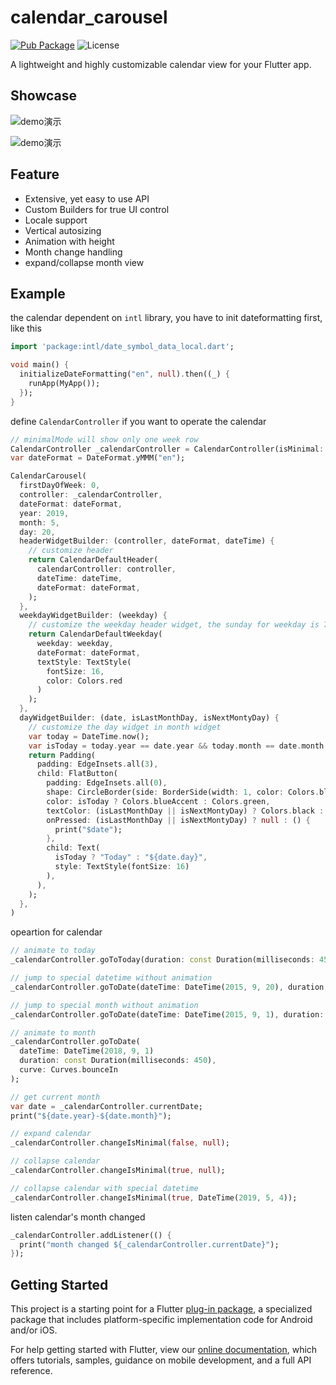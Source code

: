 # calendar_carousel

[![Pub Package](https://img.shields.io/pub/v/calendar_carousel.svg?style=flat-square)](https://pub.dartlang.org/packages/calendar_carousel)
![License](https://img.shields.io/badge/license-MIT-blue.svg)

A lightweight and highly customizable calendar view for your Flutter app.

## Showcase

![demo演示](https://github.com/zhengbomo/calendarcarousel/blob/master/images/demo.gif?raw=true)

![demo演示](https://github.com/zhengbomo/calendarcarousel/blob/master/images/demo.jpg?raw=true)

## Feature

* Extensive, yet easy to use API
* Custom Builders for true UI control
* Locale support
* Vertical autosizing
* Animation with height
* Month change handling
* expand/collapse month view

## Example

the calendar dependent on `intl` library, you have to init dateformatting first, like this

```dart
import 'package:intl/date_symbol_data_local.dart';

void main() {
  initializeDateFormatting("en", null).then((_) {
    runApp(MyApp());
  });
}
```

define `CalendarController` if you want to operate the calendar

```dart
// minimalMode will show only one week row
CalendarController _calendarController = CalendarController(isMinimal: false);
var dateFormat = DateFormat.yMMM("en");

CalendarCarousel(
  firstDayOfWeek: 0,
  controller: _calendarController,
  dateFormat: dateFormat,
  year: 2019,
  month: 5,
  day: 20,
  headerWidgetBuilder: (controller, dateFormat, dateTime) {
    // customize header
    return CalendarDefaultHeader(
      calendarController: controller,
      dateTime: dateTime,
      dateFormat: dateFormat,
    );
  },
  weekdayWidgetBuilder: (weekday) {
    // customize the weekday header widget, the sunday for weekday is 7
    return CalendarDefaultWeekday(
      weekday: weekday,
      dateFormat: dateFormat,
      textStyle: TextStyle(
        fontSize: 16,
        color: Colors.red
      )
    );
  },  
  dayWidgetBuilder: (date, isLastMonthDay, isNextMontyDay) {
    // customize the day widget in month widget
    var today = DateTime.now();
    var isToday = today.year == date.year && today.month == date.month && today.day == date.day;
    return Padding(
      padding: EdgeInsets.all(3),
      child: FlatButton(
        padding: EdgeInsets.all(0),
        shape: CircleBorder(side: BorderSide(width: 1, color: Colors.black12)),
        color: isToday ? Colors.blueAccent : Colors.green,
        textColor: (isLastMonthDay || isNextMontyDay) ? Colors.black : Colors.white,
        onPressed: (isLastMonthDay || isNextMontyDay) ? null : () {
          print("$date");
        },
        child: Text(
          isToday ? "Today" : "${date.day}",
          style: TextStyle(fontSize: 16)
        ),
      ),
    );
  },
)
```

opeartion for calendar

```dart
// animate to today
_calendarController.goToToday(duration: const Duration(milliseconds: 450));

// jump to special datetime without animation
_calendarController.goToDate(dateTime: DateTime(2015, 9, 20), duration: null);

// jump to special month without animation
_calendarController.goToDate(dateTime: DateTime(2015, 9, 1), duration: null);

// animate to month
_calendarController.goToDate(
  dateTime: DateTime(2018, 9, 1)
  duration: const Duration(milliseconds: 450),
  curve: Curves.bounceIn
);

// get current month
var date = _calendarController.currentDate;
print("${date.year}-${date.month}");

// expand calendar
_calendarController.changeIsMinimal(false, null);

// collapse calendar
_calendarController.changeIsMinimal(true, null);

// collapse calendar with special datetime
_calendarController.changeIsMinimal(true, DateTime(2019, 5, 4));
```

listen calendar's month changed

```dart
_calendarController.addListener(() {
  print("month changed ${_calendarController.currentDate}");
});
```

## Getting Started

This project is a starting point for a Flutter
[plug-in package](https://flutter.io/developing-packages/),
a specialized package that includes platform-specific implementation code for
Android and/or iOS.

For help getting started with Flutter, view our
[online documentation](https://flutter.io/docs), which offers tutorials, 
samples, guidance on mobile development, and a full API reference.
